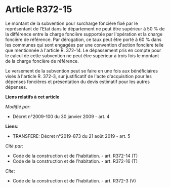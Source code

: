 # Article R372-15

Le montant de la subvention pour surcharge foncière fixé par le représentant de l'Etat dans le département ne peut être
supérieur à 50 % de la différence entre la charge foncière supportée par l'opération et la charge foncière de référence. Par
dérogation, ce taux peut être porté à 60 % dans les communes qui sont engagées par une convention d'action foncière telle que
mentionnée à l'article R. 372-14. Le dépassement pris en compte pour le calcul de cette subvention ne peut être supérieur à
trois fois le montant de la charge foncière de référence. 

Le versement de la subvention peut se faire en une fois aux bénéficiaires visés à l'article R. 372-3, sur justificatif de
l'acte d'acquisition pour les dépenses foncières et présentation du devis estimatif pour les autres dépenses.

**Liens relatifs à cet article**

_Modifié par_:

  - Décret n°2009-100 du 30 janvier 2009 - art. 4

**Liens**:

  - TRANSFERE: Décret n°2019-873 du 21 août 2019 - art. 5

_Cité par_:

  - Code de la construction et de l'habitation. - art. R372-14 (T)
  - Code de la construction et de l'habitation. - art. R372-16 (T)

_Cite_:

  - Code de la construction et de l'habitation. - art. R372-3 (V)
